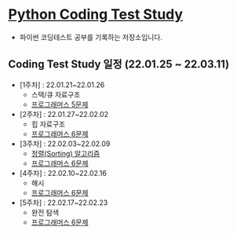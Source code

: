 # [Python Coding Test Study](https://parkjungyoon.github.io/python_coding_test_study/)

* 파이썬 코딩테스트 공부를 기록하는 저장소입니다.

## Coding Test Study 일정 (22.01.25 ~ 22.03.11)

* [1주차] : 22.01.21~22.01.26
  * 스택/큐 자료구조 
  * [프로그래머스 5문제](./Programmers/1주차.md)
* [2주차] : 22.01.27~22.02.02
  * 힙 자료구조
  * [프로그래머스 6문제](./Programmers/2주차.md)
* [3주차] : 22.02.03~22.02.09
  * [정렬(Sorting) 알고리즘](./Algorithm/Sorting.md)
  * [프로그래머스 6문제](./Programmers/3주차.md)
* [4주차] : 22.02.10~22.02.16
  * 해시
  * [프로그래머스 6문제](./Programmers/4주차.md)
* [5주차] : 22.02.17~22.02.23
  * 완전 탐색
  * [프로그래머스 6문제](./Programmers/5주차.md)